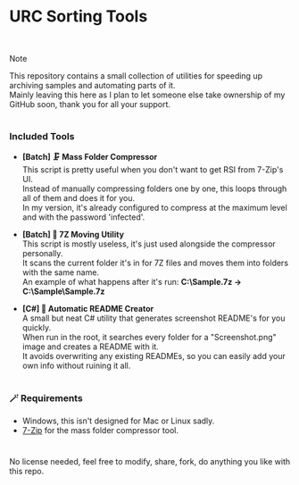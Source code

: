 <h1>URC Sorting Tools</h1><br>

> [!NOTE]  
> This repository contains a small collection of utilities for speeding up archiving samples and automating parts of it.  
> Mainly leaving this here as I plan to let someone else take ownership of my GitHub soon, thank you for all your support.

<h1></h1>

### Included Tools
- **[Batch] 🗜️ Mass Folder Compressor**  
  This script is pretty useful when you don't want to get RSI from 7-Zip's UI.  
  Instead of manually compressing folders one by one, this loops through all of them and does it for you.  
  In my version, it's already configured to compress at the maximum level and with the password 'infected'.  
  
- **[Batch] 📁 7Z Moving Utility**  
  This script is mostly useless, it's just used alongside the compressor personally.  
  It scans the current folder it's in for 7Z files and moves them into folders with the same name.  
  An example of what happens after it's run: **C:\Sample.7z → C:\Sample\Sample.7z**  
  
- **[C#] 📜 Automatic README Creator**  
  A small but neat C# utility that generates screenshot README's for you quickly.  
  When run in the root, it searches every folder for a "Screenshot.png" image and creates a README with it.  
  It avoids overwriting any existing READMEs, so you can easily add your own info without ruining it all.  
  
<h1></h1>

### 🪄 Requirements
- Windows, this isn't designed for Mac or Linux sadly.  
- [7-Zip](https://www.7-zip.org/download.html) for the mass folder compressor tool.  

<h1></h1>

No license needed, feel free to modify, share, fork, do anything you like with this repo.
